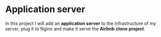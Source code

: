 # Application server
In this project I will add an __application server__ to the infrastructure of my server, plug it to Nginx and make it serve the __Airbnb clone project__.
